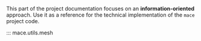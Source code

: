 This part of the project documentation focuses on
an **information-oriented** approach. Use it as a
reference for the technical implementation of the
`mace` project code.

::: mace.utils.mesh
